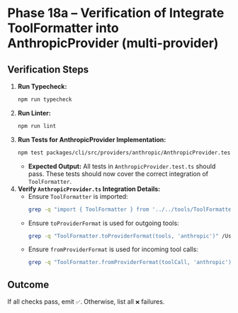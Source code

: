 # Phase 18a – Verification of Integrate ToolFormatter into AnthropicProvider (multi-provider)

## Verification Steps

1.  **Run Typecheck:**
    ```bash
    npm run typecheck
    ```
2.  **Run Linter:**
    ```bash
    npm run lint
    ```
3.  **Run Tests for AnthropicProvider Implementation:**
    ```bash
    npm test packages/cli/src/providers/anthropic/AnthropicProvider.test.ts
    ```
    - **Expected Output:** All tests in `AnthropicProvider.test.ts` should pass. These tests should now cover the correct integration of `ToolFormatter`.
4.  **Verify `AnthropicProvider.ts` Integration Details:**
    - Ensure `ToolFormatter` is imported:
      ```bash
      grep -q "import { ToolFormatter } from '../../tools/ToolFormatter';" /Users/acoliver/projects/gemini-code/gemini-cli/packages/cli/src/providers/anthropic/AnthropicProvider.ts
      ```
    - Ensure `toProviderFormat` is used for outgoing tools:
      ```bash
      grep -q "ToolFormatter.toProviderFormat(tools, 'anthropic')" /Users/acoliver/projects/gemini-code/gemini-cli/packages/cli/src/providers/anthropic/AnthropicProvider.ts
      ```
    - Ensure `fromProviderFormat` is used for incoming tool calls:
      ```bash
      grep -q "ToolFormatter.fromProviderFormat(toolCall, 'anthropic')" /Users/acoliver/projects/gemini-code/gemini-cli/packages/cli/src/providers/anthropic/AnthropicProvider.ts
      ```

## Outcome

If all checks pass, emit `✅`. Otherwise, list all `❌` failures.
